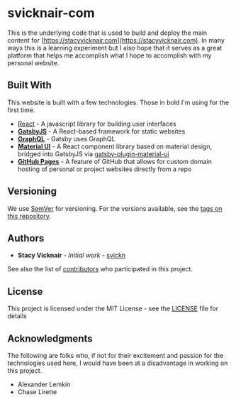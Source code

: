 # svicknair-com

This is the underlying code that is used to build and deploy the main content for [https://stacyvicknair.com](https://stacyvicknair.com). In many ways this is a learning experiment but I also hope that it serves as a great platform that helps me accomplish what I hope to accomplish with my personal website.

## Built With

This website is built with a few technologies. Those in bold I'm using for the first time.

* [React](https://reactjs.org/) - A javascript library for building user interfaces
* **[GatsbyJS](https://www.gatsbyjs.org/)** - A React-based framework for static websites
* **[GraphQL](https://graphql.org/)** - Gatsby uses GraphQL
* **[Material UI](https://material-ui.com)** - A React component library based on material design, bridged into GatsbyJS via [gatsby-plugin-material-ui](https://github.com/hupe1980/gatsby-plugin-material-ui)
* **[GitHub Pages](https://pages.github.com)** - A feature of GitHub that allows for custom domain hosting of personal or project websites directly from a repo

## Versioning

We use [SemVer](http://semver.org/) for versioning. For the versions available, see the [tags on this repository](https://github.com/your/project/tags).

## Authors

* **Stacy Vicknair** - *Initial work* - [svickn](https://github.com/svickn)

See also the list of [contributors](https://github.com/your/project/contributors) who participated in this project.

## License

This project is licensed under the MIT License - see the [LICENSE](LICENSE) file for details

## Acknowledgments

The following are folks who, if not for their excitement and passion for the technologies used here, I would have been at a disadvantage in working on this project.

* Alexander Lemkin
* Chase Lirette
